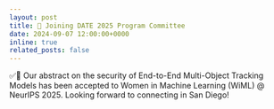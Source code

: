 ```yaml
---
layout: post
title: 🔧 Joining DATE 2025 Program Committee
date: 2024-09-07 12:00:00+0000
inline: true
related_posts: false
---
```


✅🔗 Our abstract on the security of End-to-End Multi-Object Tracking Models has been accepted to Women in Machine Learning (WiML) @ NeurIPS 2025. Looking forward to connecting in San Diego!